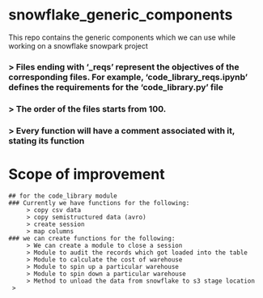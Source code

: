 # snowflake_generic_components
This repo contains the generic components which we can use while working on a snowflake snowpark project

### > Files ending with ‘_reqs’ represent the objectives of the corresponding files. For example, ‘code_library_reqs.ipynb’ defines the requirements for the ‘code_library.py’ file
### > The order of the files starts from 100.
### > Every function will have a comment associated with it, stating its function
# Scope of improvement
    ## for the code_library module
    ### Currently we have functions for the following:
         > copy csv data
         > copy semistructured data (avro)
         > create session
         > map columns
    ### we can create functions for the following:
         > We can create a module to close a session
         > Module to audit the records which got loaded into the table
         > Module to calculate the cost of warehouse
         > Module to spin up a particular warehouse
         > Module to spin down a particular warehouse
         > Method to unload the data from snowflake to s3 stage location
     > 
     
     